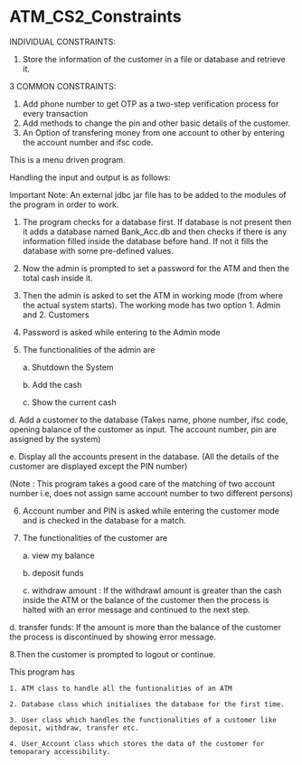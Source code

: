 # ATM_CS2_Constraints

INDIVIDUAL CONSTRAINTS:
  1. Store the information of the customer in a file or database and retrieve it.
  
3 COMMON CONSTRAINTS:
  1.  Add phone number to get OTP as a two-step verification process for every transaction
  2.  Add methods to change the pin and other basic details of the customer.
  3.  An Option of transfering money from one account to other by entering the account number and ifsc code.
  
This is a menu driven program.

Handling the input and output is as follows:

Important Note: An external jdbc jar file has to be added to the modules of the program in order to work.
1. The program checks for a database first. If database is not present then it adds a database named Bank_Acc.db and then checks if there is any information filled inside the database before hand. If not it fills the database with some pre-defined values.

2. Now the admin is prompted to set a password for the ATM and then the total cash inside it.

3. Then the admin is asked to set the ATM in working mode (from where the actual system starts). The working mode has two option 1. Admin and 2. Customers

4. Password is asked while entering to the Admin mode

5. The functionalities of the admin are 

	a. Shutdown the System 
	
	b. Add the cash 
	
	c. Show the current cash
	
  d. Add a customer to the database (Takes name, phone number, ifsc code, opening balance of the customer as input. The account number, pin are assigned by the system)
  
  e. Display all the accounts present in the database. (All the details of the customer are displayed except the PIN number)
  
(Note : This program takes a good care of the matching of two account number i.e, does not assign same account number to two different persons)

6. Account number and PIN is asked while entering the customer mode and is checked in the database for a match.

7. The functionalities of the customer are 

	a. view my balance 
	
	b. deposit funds 
	
	c. withdraw amount : If the withdrawl amount is greater than the cash inside the ATM or the balance of the customer then the process is halted with an error message and continued to the next step.
	
  d. transfer funds: If the amount is more than the balance of the customer the process is discontinued by showing error message.
  
8.Then the customer is prompted to logout or continue.

This program has 

    1. ATM class to handle all the funtionalities of an ATM
    
    2. Database class which initialises the database for the first time.
    
    3. User class which handles the functionalities of a customer like deposit, withdraw, transfer etc.
    
    4. User_Account class which stores the data of the customer for temoparary accessibility.
